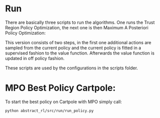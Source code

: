 # Run

There are basically three scripts to run the algorithms. One runs the Trust Region Policy Optimization, the
next one is then Maximum A Posteriori Policy Optimization:

This version consists of two steps, in the first one additional actions are sampled from the current policy and the current
policy is fitted in a supervised fashion to the value function. Afterwards the value function is updated in off policy fashion.

These scripts are used by the configurations in the scripts folder.

# MPO Best Policy Cartpole:

To start the best policy on Cartpole with MPO simply call:

```
python abstract_rl/src/run/run_policy.py
```
